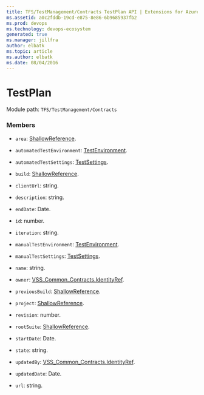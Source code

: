 ```yaml
---
title: TFS/TestManagement/Contracts TestPlan API | Extensions for Azure DevOps Services
ms.assetid: a0c2fddb-19cd-e875-8e86-6b9685937fb2
ms.prod: devops
ms.technology: devops-ecosystem
generated: true
ms.manager: jillfra
author: elbatk
ms.topic: article
ms.author: elbatk
ms.date: 08/04/2016
---
```


# TestPlan

Module path: `TFS/TestManagement/Contracts`


### Members

* `area`: [ShallowReference](../../../TFS/TestManagement/Contracts/ShallowReference.md). 

* `automatedTestEnvironment`: [TestEnvironment](../../../TFS/TestManagement/Contracts/TestEnvironment.md). 

* `automatedTestSettings`: [TestSettings](../../../TFS/TestManagement/Contracts/TestSettings.md). 

* `build`: [ShallowReference](../../../TFS/TestManagement/Contracts/ShallowReference.md). 

* `clientUrl`: string. 

* `description`: string. 

* `endDate`: Date. 

* `id`: number. 

* `iteration`: string. 

* `manualTestEnvironment`: [TestEnvironment](../../../TFS/TestManagement/Contracts/TestEnvironment.md). 

* `manualTestSettings`: [TestSettings](../../../TFS/TestManagement/Contracts/TestSettings.md). 

* `name`: string. 

* `owner`: [VSS_Common_Contracts.IdentityRef](../../../VSS/WebApi/Contracts/IdentityRef.md). 

* `previousBuild`: [ShallowReference](../../../TFS/TestManagement/Contracts/ShallowReference.md). 

* `project`: [ShallowReference](../../../TFS/TestManagement/Contracts/ShallowReference.md). 

* `revision`: number. 

* `rootSuite`: [ShallowReference](../../../TFS/TestManagement/Contracts/ShallowReference.md). 

* `startDate`: Date. 

* `state`: string. 

* `updatedBy`: [VSS_Common_Contracts.IdentityRef](../../../VSS/WebApi/Contracts/IdentityRef.md). 

* `updatedDate`: Date. 

* `url`: string. 

